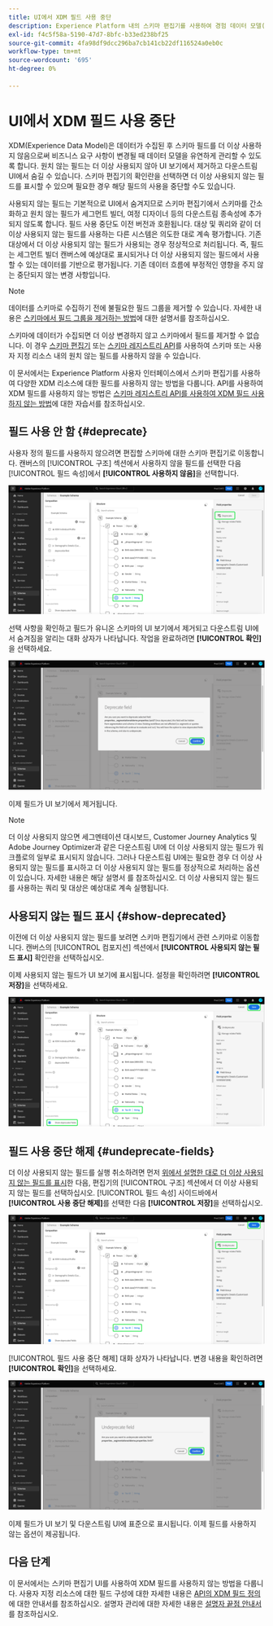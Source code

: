 ```yaml
---
title: UI에서 XDM 필드 사용 중단
description: Experience Platform 내의 스키마 편집기를 사용하여 경험 데이터 모델(XDM) 필드를 사용하지 않는 방법에 대해 알아봅니다.
exl-id: f4c5f58a-5190-47d7-8bfc-b33ed238bf25
source-git-commit: 4fa98df9dcc296ba7cb141cb22df116524a0eb0c
workflow-type: tm+mt
source-wordcount: '695'
ht-degree: 0%

---
```


# UI에서 XDM 필드 사용 중단

XDM(Experience Data Model)은 데이터가 수집된 후 스키마 필드를 더 이상 사용하지 않음으로써 비즈니스 요구 사항이 변경될 때 데이터 모델을 유연하게 관리할 수 있도록 합니다. 원치 않는 필드는 더 이상 사용되지 않아 UI 보기에서 제거하고 다운스트림 UI에서 숨길 수 있습니다. 스키마 편집기의 확인란을 선택하면 더 이상 사용되지 않는 필드를 표시할 수 있으며 필요한 경우 해당 필드의 사용을 중단할 수도 있습니다.

사용되지 않는 필드는 기본적으로 UI에서 숨겨지므로 스키마 편집기에서 스키마를 간소화하고 원치 않는 필드가 세그먼트 빌더, 여정 디자이너 등의 다운스트림 종속성에 추가되지 않도록 합니다. 필드 사용 중단도 이전 버전과 호환됩니다. 대상 및 쿼리와 같이 더 이상 사용되지 않는 필드를 사용하는 다른 시스템은 의도한 대로 계속 평가합니다. 기존 대상에서 더 이상 사용되지 않는 필드가 사용되는 경우 정상적으로 처리됩니다. 즉, 필드는 세그먼트 빌더 캔버스에 예상대로 표시되거나 더 이상 사용되지 않는 필드에서 사용할 수 있는 데이터를 기반으로 평가됩니다. 기존 데이터 흐름에 부정적인 영향을 주지 않는 중단되지 않는 변경 사항입니다.

>[!NOTE]
>
>데이터를 스키마로 수집하기 전에 불필요한 필드 그룹을 제거할 수 있습니다. 자세한 내용은 [스키마에서 필드 그룹을 제거하는 방법](../ui/resources/schemas.md#remove-fields)에 대한 설명서를 참조하십시오.

스키마에 데이터가 수집되면 더 이상 변경하지 않고 스키마에서 필드를 제거할 수 없습니다. 이 경우 [스키마 편집기](./create-schema-ui.md) 또는 [스키마 레지스트리 API](https://developer.adobe.com/experience-platform-apis/references/schema-registry/)를 사용하여 스키마 또는 사용자 지정 리소스 내의 원치 않는 필드를 사용하지 않을 수 있습니다.

이 문서에서는 Experience Platform 사용자 인터페이스에서 스키마 편집기를 사용하여 다양한 XDM 리소스에 대한 필드를 사용하지 않는 방법을 다룹니다. API를 사용하여 XDM 필드를 사용하지 않는 방법은 [스키마 레지스트리 API를 사용하여 XDM 필드 사용하지 않는 방법](./field-deprecation-api.md)에 대한 자습서를 참조하십시오.

## 필드 사용 안 함 {#deprecate}

사용자 정의 필드를 사용하지 않으려면 편집할 스키마에 대한 스키마 편집기로 이동합니다. 캔버스의 [!UICONTROL 구조] 섹션에서 사용하지 않을 필드를 선택한 다음 [!UICONTROL 필드 속성]에서 **[!UICONTROL 사용하지 않음]**&#x200B;을 선택합니다.

![필드가 선택되어 있고 더 이상 사용되지 않는 스키마 편집기입니다.](../images/tutorials/field-deprecation/deprecate-single-field.png)

선택 사항을 확인하고 필드가 유니온 스키마의 UI 보기에서 제거되고 다운스트림 UI에서 숨겨짐을 알리는 대화 상자가 나타납니다. 작업을 완료하려면 **[!UICONTROL 확인]**&#x200B;을 선택하세요.

![확인을 강조 표시한 필드 사용 안 함 대화 상자.](../images/tutorials/field-deprecation/deprecate-field-dialog.png)

이제 필드가 UI 보기에서 제거됩니다.

>[!NOTE]
>
>더 이상 사용되지 않으면 세그멘테이션 대시보드, Customer Journey Analytics 및 Adobe Journey Optimizer과 같은 다운스트림 UI에 더 이상 사용되지 않는 필드가 워크플로의 일부로 표시되지 않습니다. 그러나 다운스트림 UI에는 필요한 경우 더 이상 사용되지 않는 필드를 표시하고 더 이상 사용되지 않는 필드를 정상적으로 처리하는 옵션이 있습니다. 자세한 내용은 해당 설명서 를 참조하십시오. 더 이상 사용되지 않는 필드를 사용하는 쿼리 및 대상은 예상대로 계속 실행됩니다.

## 사용되지 않는 필드 표시 {#show-deprecated}

이전에 더 이상 사용되지 않는 필드를 보려면 스키마 편집기에서 관련 스키마로 이동합니다. 캔버스의 [!UICONTROL 컴포지션] 섹션에서 **[!UICONTROL 사용되지 않는 필드 표시]** 확인란을 선택하십시오.

이제 사용되지 않는 필드가 UI 보기에 표시됩니다. 설정을 확인하려면 **[!UICONTROL 저장]**&#x200B;을 선택하세요.

![필드가 선택된 스키마 편집기, 사용되지 않는 필드 표시 및 강조 표시된 저장.](../images/tutorials/field-deprecation/show-deprecated-fields.png)

## 필드 사용 중단 해제 {#undeprecate-fields}

더 이상 사용되지 않는 필드를 실행 취소하려면 먼저 [위에서 설명한 대로 더 이상 사용되지 않는 필드를 표시](#show-deprecated)한 다음, 편집기의 [!UICONTROL 구조] 섹션에서 더 이상 사용되지 않는 필드를 선택하십시오. [!UICONTROL 필드 속성] 사이드바에서 **[!UICONTROL 사용 중단 해제]**&#x200B;를 선택한 다음 **[!UICONTROL 저장]**&#x200B;을 선택하십시오.

![더 이상 사용되지 않는 필드, 사용 중단 해제 및 저장 이 강조 표시된 스키마 편집기.](../images/tutorials/field-deprecation/undeprecate-single-field.png)

[!UICONTROL 필드 사용 중단 해제] 대화 상자가 나타납니다. 변경 내용을 확인하려면 **[!UICONTROL 확인]**&#x200B;을 선택하세요.

![확인 강조 표시된 [!UICONTROL 필드 사용 중단 해제] 대화 상자.](../images/tutorials/field-deprecation/undeprecate-field-dialog.png)

이제 필드가 UI 보기 및 다운스트림 UI에 표준으로 표시됩니다. 이제 필드를 사용하지 않는 옵션이 제공됩니다.

## 다음 단계

이 문서에서는 스키마 편집기 UI를 사용하여 XDM 필드를 사용하지 않는 방법을 다룹니다. 사용자 지정 리소스에 대한 필드 구성에 대한 자세한 내용은 [API의 XDM 필드 정의](./custom-fields-api.md)에 대한 안내서를 참조하십시오. 설명자 관리에 대한 자세한 내용은 [설명자 끝점 안내서](../api/descriptors.md)를 참조하십시오.
